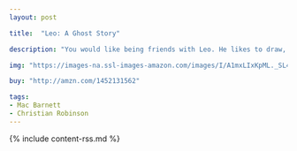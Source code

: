 ```yaml
---
layout: post

title:  "Leo: A Ghost Story"

description: "You would like being friends with Leo. He likes to draw, he makes delicious snacks, and most people can’t even see him. Because Leo is also a ghost. When a new family moves into his home and Leo’s efforts to welcome them are misunderstood, Leo decides it is time to leave and see the world. That is how he meets Jane, a kid with a tremendous imagination and an open position for a worthy knight. That is how Leo and Jane become friends. And that is when their adventures begin."

img: "https://images-na.ssl-images-amazon.com/images/I/A1mxLIxKpML._SL480_.jpg"

buy: "http://amzn.com/1452131562"

tags:
- Mac Barnett
- Christian Robinson
---
```


{% include content-rss.md %}